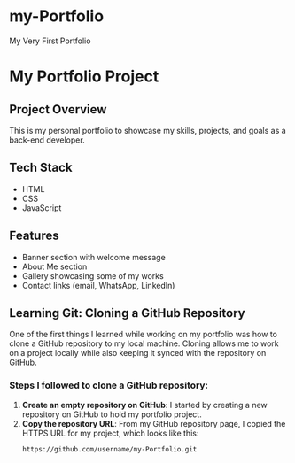 # my-Portfolio

My Very First Portfolio

# My Portfolio Project

## Project Overview

This is my personal portfolio to showcase my skills, projects, and goals as a back-end developer.

## Tech Stack

- HTML
- CSS
- JavaScript

## Features

- Banner section with welcome message
- About Me section
- Gallery showcasing some of my works
- Contact links (email, WhatsApp, LinkedIn)

## Learning Git: Cloning a GitHub Repository

One of the first things I learned while working on my portfolio was how to clone a GitHub repository to my local machine. Cloning allows me to work on a project locally while also keeping it synced with the repository on GitHub.

### Steps I followed to clone a GitHub repository:

1. **Create an empty repository on GitHub**: I started by creating a new repository on GitHub to hold my portfolio project.
2. **Copy the repository URL**: From my GitHub repository page, I copied the HTTPS URL for my project, which looks like this:
   ```bash
   https://github.com/username/my-Portfolio.git
   ```
